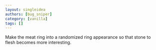 ```yaml
---
layout: singleidea
authors: [bug_sniper]
category: [vanilla]
tags: []
---
```

Make the meat ring into a randomized ring appearance so that stone to flesh becomes more interesting.
